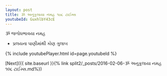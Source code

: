 ```yaml
---
layout: post
title: ૐ અનુકૂલાયા નમહ ૧૦૮ ટાઈમ્સ
youtubeId: GuxhlbY43cE
---
```

 
 
 ૐ જળોધભાવયા નમહ  
 
 -  પ્રલયના પાણીમાંથી કોણ ગુલાબ 
 
  
 
  
 
 
 
 
 
 


{% include youtubePlayer.html id=page.youtubeId %}
 
[Next]({{ site.baseurl }}{% link  split2/_posts/2016-02-06-ૐ અનુકૂલાયા નમહ ૧૦૮ ટાઈમ્સ.md%})
 
